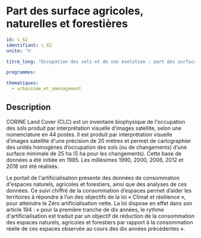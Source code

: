 # Part des surface agricoles, naturelles et forestières

```yaml
id: s_62
identifiant: s_62
unite: '%'

titre_long: "Occupation des sols et de son évolution : part des surface agricoles, naturelles et forestières (en %)"

programmes:

thematiques:
  - urbanisme_et_amenagement
```

## Description

CORINE Land Cover (CLC) est un inventaire biophysique de l'occupation des sols produit par interprétation visuelle d’images satellite, selon une nomenclature en 44 postes. Il est produit par interprétation visuelle d’images satellite d'une précision de 20 mètres et permet de cartographier des unités homogènes d’occupation des sols (ou de changements) d’une surface minimale de 25 ha (5 ha pour les changements). Cette base de données a été initiée en 1985. Les millésimes 1990, 2000, 2006, 2012 et 2018 ont été réalisés.

Le portail de l'artificialisation présente des données de consommation d'espaces naturels, agricoles et forestiers, ainsi que des analyses de ces données. Ce suivi chiffré de la consommation d’espaces permet d’aider les territoires à répondre à l’un des objectifs de la loi « Climat et résilience », pour atteindre le Zéro artificialisation nette. La loi dispose en effet dans son article 194 : « pour la première tranche de dix années, le rythme d'artificialisation est traduit par un objectif de réduction de la consommation des espaces naturels, agricoles et forestiers par rapport à la consommation réelle de ces espaces observée au cours des dix années précédentes ».
